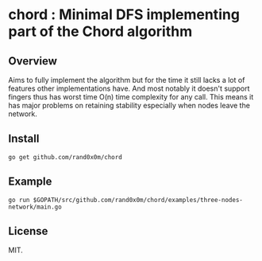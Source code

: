 # chord : Minimal DFS implementing part of the Chord algorithm

## Overview

Aims to fully implement the algorithm but for the time it still lacks a lot of features other implementations have. And most notably it doesn't support fingers thus has worst time O(n) time complexity for any call. This means it has major problems on retaining stability especially when nodes leave the network.

## Install

```
go get github.com/rand0x0m/chord
```

## Example

```
go run $GOPATH/src/github.com/rand0x0m/chord/examples/three-nodes-network/main.go
```

## License

MIT.

